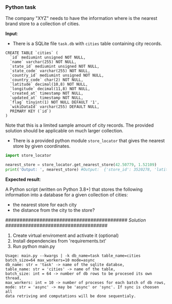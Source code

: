 ### Python task

The company "XYZ" needs to have the information where is the nearest brand store to a collection of cities.

**Input**:
- There is a SQLite file `task.db` with `cities` table containing city records.
```SQLite
CREATE TABLE `cities` (
  `id` mediumint unsigned NOT NULL,
  `name` varchar(255) NOT NULL,
  `state_id` mediumint unsigned NOT NULL,
  `state_code` varchar(255) NOT NULL,
  `country_id` mediumint unsigned NOT NULL,
  `country_code` char(2) NOT NULL,
  `latitude` decimal(10,8) NOT NULL,
  `longitude` decimal(11,8) NOT NULL,
  `created_at` timestamp NOT NULL,
  `updated_at` timestamp NOT NULL,
  `flag` tinyint(1) NOT NULL DEFAULT '1',
  `wikiDataId` varchar(255) DEFAULT NULL,
  PRIMARY KEY (`id`)
)
```
Note that this is a limited sample amount of city records. The provided solution should be applicable on much larger collection.
- There is a provided python module `store_locator` that gives the nearest store by given coordinates.

```Python
import store_locator

nearest_store = store_locator.get_nearest_store(42.50779, 1.52109)
print('Output: ', nearest_store) #Output:  {'store_id': 3520278, 'latitude': 1.32335, 'longitude': 36.98178} 
```

**Expected result**:

A Python script (written on Python 3.8+) that stores the following information into a database for a given collection of cities: 
- the nearest store for each city
- the distance from the city to the store?

########################################### _Solution_ ####################################
1. Create virtual enviroment and activate it (optional)
2. Install dependencies from 'requirements.txt'
3. Run python main.py
```
Usage: main.py --kwargs | -k db_name=task table_name=cities batch_size=64 max_workers=10 mode=async
db_name: str = 'task' -> name of the sqlite databse,
table_name: str = 'cities' -> name of the table,
batch_size: int = 64 -> number of db rows to be procesed its own thread,
max_workers: int = 10 -> number of proceses for each batch of db rows,
mode: str = 'async' -> may be 'async' or 'sync'. If sync is choosen all 
data retriving and computations will be done sequentialy.
